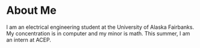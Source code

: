 # About Me

I am an electrical engineering student at the University of Alaska Fairbanks. My concentration is in computer and my minor is 
math. This summer, I am an intern at ACEP. <br />


